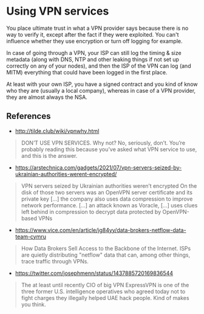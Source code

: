 # Using VPN services

You place ultimate trust in what a VPN provider says because there is no way to verify it, except after the fact if they were exploited. You can't influence whether they use encryption or turn off logging for example.

In case of going through a VPN, your ISP can still log the timing & size metadata (along with DNS, NTP and other leaking things if not set up correctly on any of your nodes), and then the ISP of the VPN can log (and MITM) everything that could have been logged in the first place.

At least with your own ISP, you have a signed contract and you kind of know who they are (usually a local company), whereas in case of a VPN provider, they are almost always the NSA.

## References

- http://tilde.club/wiki/vpnwhy.html

> DON’T USE VPN SERVICES. Why not?
> No, seriously, don’t. You’re probably reading this because you’ve asked what VPN service to use, and this is the answer.

- https://arstechnica.com/gadgets/2021/07/vpn-servers-seized-by-ukrainian-authorities-werent-encrypted/

> VPN servers seized by Ukrainian authorities weren’t encrypted
> On the disk of those two servers was an OpenVPN server certificate and its private key [...] the company also uses data compression to improve network performance. [...] an attack known as Voracle, [...] uses clues left behind in compression to decrypt data protected by OpenVPN-based VPNs

- https://www.vice.com/en/article/jg84yy/data-brokers-netflow-data-team-cymru

> How Data Brokers Sell Access to the Backbone of the Internet.
> ISPs are quietly distributing "netflow" data that can, among other things, trace traffic through VPNs.

- https://twitter.com/josephmenn/status/1437885720169836544

> The at least until recently CIO of big VPN ExpressVPN is one of the three former U.S. intelligence operatives who agreed today not to fight charges they illegally helped UAE hack people. Kind of makes you think.
